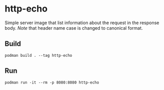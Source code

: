 # http-echo

Simple server image that list information about the request in the response body. *Note* that header name case is changed to canonical format.

## Build

`podman build . --tag http-echo`

## Run

`podman run -it --rm -p 8080:8080 http-echo`

